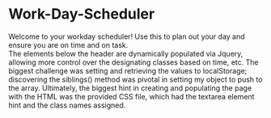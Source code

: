 # Work-Day-Scheduler

Welcome to your workday scheduler! Use this to plan out your day and ensure you are on time and on task.  
The elements below the header are dynamically populated via Jquery, allowing more control over the designating classes based on time, etc. The biggest challenge was setting and retrieving the values to localStorage; discovering the siblings() method was pivotal in setting my object to push to the array. Ultimately, the biggest hint in creating and populating the page with the HTML was the provided CSS file, which had the textarea element hint and the class names assigned.
